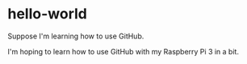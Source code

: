 # hello-world
Suppose I'm learning how to use GitHub.

I'm hoping to learn how to use GitHub with my Raspberry Pi 3 in a bit.
